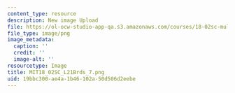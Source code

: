 ```yaml
---
content_type: resource
description: New image Upload
file: https://ol-ocw-studio-app-qa.s3.amazonaws.com/courses/18-02sc-multivariable-calculus-fall-2010/19bbc300ae4a1b46102a50d506d2eebe_MIT18_02SC_L21Brds_7.png
file_type: image/png
image_metadata:
  caption: ''
  credit: ''
  image-alt: ''
resourcetype: Image
title: MIT18_02SC_L21Brds_7.png
uid: 19bbc300-ae4a-1b46-102a-50d506d2eebe
---
```

